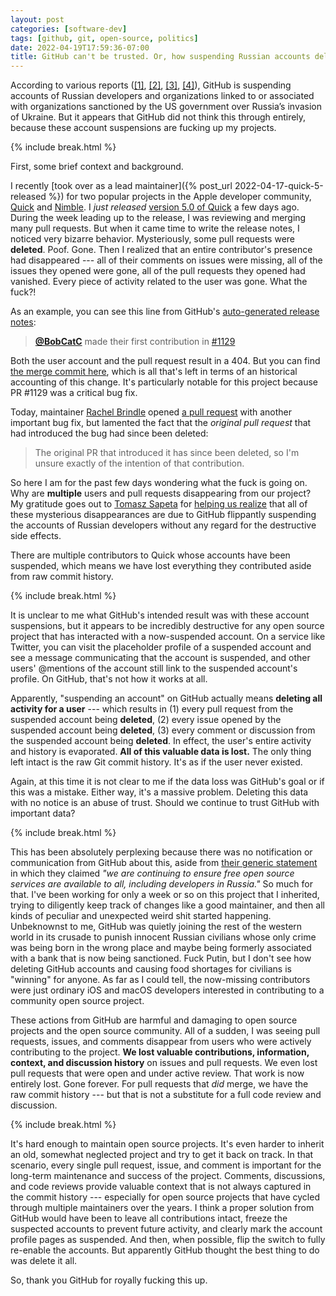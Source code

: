 ```yaml
---
layout: post
categories: [software-dev]
tags: [github, git, open-source, politics]
date: 2022-04-19T17:59:36-07:00
title: GitHub can't be trusted. Or, how suspending Russian accounts deleted project history and pull requests
---
```


According to various reports ([[1]](https://www.pcmag.com/news/github-reportedly-suspends-accounts-related-to-sanctioned-russian-orgs), [[2]](https://techweez.com/2022/04/18/github-suspending-accounts-russian-developers/), [[3]](https://www.investing.com/news/cryptocurrency-news/github-suspends-accounts-of-russian-developers-linked-to-sanctioned-firms-2805302), [[4]](https://techthelead.com/russian-developers-get-their-github-accounts-suspended-lose-work-without-warning/)), GitHub is suspending accounts of Russian developers and organizations linked to or associated with organizations sanctioned by the US government over Russia’s invasion of Ukraine. But it appears that GitHub did not think this through entirely, because these account suspensions are fucking up my projects.

<!--excerpt-->

{% include break.html %}

First, some brief context and background.

I recently [took over as a lead maintainer]({% post_url 2022-04-17-quick-5-released %}) for two popular projects in the Apple developer community, [Quick](https://github.com/quick/quick) and [Nimble](https://github.com/quick/nimble). I _just released_ [version 5.0 of Quick](https://github.com/Quick/Quick/releases/tag/v5.0.0) a few days ago. During the week leading up to the release, I was reviewing and merging many pull requests. But when it came time to write the release notes, I noticed very bizarre behavior. Mysteriously, some pull requests were **deleted**. Poof. Gone. Then I realized that an entire contributor's presence had disappeared --- all of their comments on issues were missing, all of the issues they opened were gone, all of the pull requests they opened had vanished. Every piece of activity related to the user was gone. What the fuck?!

As an example, you can see this line from GitHub's [auto-generated release notes](https://github.com/Quick/Quick/releases/tag/v5.0.0):

> [**@BobCatC**](https://github.com/BobCatC) made their first contribution in [#1129](https://github.com/Quick/Quick/pull/1129)

Both the user account and the pull request result in a 404. But you can find [the merge commit here](https://github.com/Quick/Quick/commit/a0a5fc857cea079fbe973e4faa80b6ceaf17bd46), which is all that's left in terms of an historical accounting of this change. It's particularly notable for this project because PR #1129 was a critical bug fix.

Today, maintainer [Rachel Brindle](https://github.com/younata) opened [a pull request](https://github.com/Quick/Quick/pull/1143) with another important bug fix, but lamented the fact that the _original pull request_ that had introduced the bug had since been deleted:

> The original PR that introduced it has since been deleted, so I'm unsure exactly of the intention of that contribution.

So here I am for the past few days wondering what the fuck is going on. Why are **multiple** users and pull requests disappearing from our project? My gratitude goes out to [Tomasz Sapeta](https://github.com/tsapeta) for [helping us realize](https://github.com/Quick/Quick/pull/1143#issuecomment-1103079607) that all of these mysterious disappearances are due to GitHub flippantly suspending the accounts of Russian developers without any regard for the destructive side effects.

There are multiple contributors to Quick whose accounts have been suspended, which means we have lost everything they contributed aside from raw commit history.

{% include break.html %}

It is unclear to me what GitHub's intended result was with these account suspensions, but it appears to be incredibly destructive for any open source project that has interacted with a now-suspended account. On a service like Twitter, you can visit the placeholder profile of a suspended account and see a message communicating that the account is suspended, and other users' @mentions of the account still link to the suspended account's profile. On GitHub, that's not how it works at all.

Apparently, "suspending an account" on GitHub actually means **deleting all activity for a user** --- which results in (1) every pull request from the suspended account being **deleted**, (2) every issue opened by the suspended account being **deleted**, (3) every comment or discussion from the suspended account being **deleted**. In effect, the user's entire activity and history is evaporated. **All of this valuable data is lost.** The only thing left intact is the raw Git commit history. It's as if the user never existed.

Again, at this time it is not clear to me if the data loss was GitHub's goal or if this was a mistake. Either way, it's a massive problem. Deleting this data with no notice is an abuse of trust. Should we continue to trust GitHub with important data?

{% include break.html %}

This has been absolutely perplexing because there was no notification or communication from GitHub about this, aside from [their generic statement](https://github.blog/2022-03-02-our-response-to-the-war-in-ukraine/) in which they claimed _"we are continuing to ensure free open source services are available to all, including developers in Russia."_ So much for that. I've been working for only a week or so on this project that I inherited, trying to diligently keep track of changes like a good maintainer, and then all kinds of peculiar and unexpected weird shit started happening. Unbeknownst to me, GitHub was quietly joining the rest of the western world in its crusade to punish innocent Russian civilians whose only crime was being born in the wrong place and maybe being formerly associated with a bank that is now being sanctioned. Fuck Putin, but I don't see how deleting GitHub accounts and causing food shortages for civilians is "winning" for anyone. As far as I could tell, the now-missing contributors were just ordinary iOS and macOS developers interested in contributing to a community open source project.

These actions from GitHub are harmful and damaging to open source projects and the open source community. All of a sudden, I was seeing pull requests, issues, and comments disappear from users who were actively contributing to the project. **We lost valuable contributions, information, context, and discussion history** on issues and pull requests. We even lost pull requests that were open and under active review. That work is now entirely lost. Gone forever. For pull requests that _did_ merge, we have the raw commit history --- but that is not a substitute for a full code review and discussion.

{% include break.html %}

It's hard enough to maintain open source projects. It's even harder to inherit an old, somewhat neglected project and try to get it back on track. In that scenario, every single pull request, issue, and comment is important for the long-term maintenance and success of the project. Comments, discussions, and code reviews provide valuable context that is not always captured in the commit history --- especially for open source projects that have cycled through multiple maintainers over the years. I think a proper solution from GitHub would have been to leave all contributions intact, freeze the suspected accounts to prevent future activity, and clearly mark the account profile pages as suspended. And then, when possible, flip the switch to fully re-enable the accounts. But apparently GitHub thought the best thing to do was delete it all.

So, thank you GitHub for royally fucking this up.
